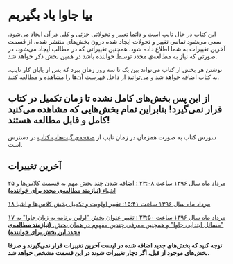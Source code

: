 # بیا جاوا یاد بگیریم

این کتاب در حال تایپ است و دائما تغییر و تحولاتی جزئی و کلی در آن ایجاد می‌شود. سعی می‌شود تمامی تغییر و تحولات ایجاد شده درون بخش‌های منتشر شده، از قسمت آخرین تغییرات به شما اطلاع داده شود. همچنین تغییراتی که در مطالب ایجاد می‌شود، در صورتی که نیاز به مطالعه‌ی مجدد توسط خواننده باشد در همین بخش ذکر خواهد شد.

نوشتن هر بخش از کتاب می‌تواند بین یک تا سه روز زمان ببرد که پس از پایان کار تایپ، به کتاب اضافه خواهد شد و می‌توانید از داخل فهرست آن‌ها را مشاهده و مطالعه کنید.

## از این پس بخش‌های کامل نشده تا زمان تکمیل در کتاب قرار نمی‌گیرد! بنابراین تمام بخش‌هایی که مشاهده می‌کنید کامل و قابل مطالعه هستند!

سورس کتاب به صورت همزمان در زمان تایپ از [صفحه‌ی گیت‌هاب کتاب](https://github.com/mehranzolghadr666/Jbook) در دسترس است.


## آخرین تغییرات

[۲۵ مرداد ماه سال ۱۳۹۶ ساعت ۲۳:۰۸ : اضافه شدن چند بخش مهم به قسمت کلاس‌ها و اشیاء **\(نیازمند مطالعه‌ی مجدد برای خواننده\)**](/classes-and-objects.md)

[۱۸ مرداد ماه سال ۱۳۹۶ ساعت ۱۵:۴۱: تغییر اولویت و تکمیل بخش کلاس‌ها و اشیا ](classes-and-objects.md)

[۱۷ مرداد ماه سال ۱۳۹۶ ساعت ۲۳:۵۰ : تغییر عنوان بخش "اولین برنامه به زبان جاوا" به "مسائل ابتدایی جاوا" و همچنین معرفی چندین مفهوم در همان بخش. **\(نیازمند مطالعه‌ی مجدد این بخش برای خواننده\)**](basic-subjects.md)


**توجه کنید که بخش‌های جدید اضافه شده در لیست آخرین تغییرات قرار نمی‌گیرند و صرفا بخش‌های موجود از قبل، اگر دچار تغییرات شوند در این قسمت مشخص خواهد شد.**